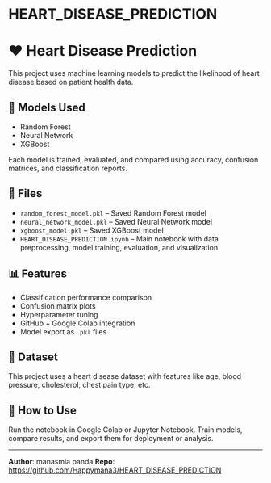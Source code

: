 # HEART_DISEASE_PREDICTION

# ❤️ Heart Disease Prediction

This project uses machine learning models to predict the likelihood of heart disease based on patient health data.

## 🚀 Models Used
- Random Forest
- Neural Network
- XGBoost

Each model is trained, evaluated, and compared using accuracy, confusion matrices, and classification reports.

## 📁 Files
- `random_forest_model.pkl` – Saved Random Forest model
- `neural_network_model.pkl` – Saved Neural Network model
- `xgboost_model.pkl` – Saved XGBoost model
- `HEART_DISEASE_PREDICTION.ipynb` – Main notebook with data preprocessing, model training, evaluation, and visualization

## 📊 Features
- Classification performance comparison
- Confusion matrix plots
- Hyperparameter tuning
- GitHub + Google Colab integration
- Model export as `.pkl` files

## 🧠 Dataset
This project uses a heart disease dataset with features like age, blood pressure, cholesterol, chest pain type, etc.

## 📌 How to Use
Run the notebook in Google Colab or Jupyter Notebook. Train models, compare results, and export them for deployment or analysis.

---

**Author**: manasmia panda 
**Repo**: https://github.com/Happymana3/HEART_DISEASE_PREDICTION

